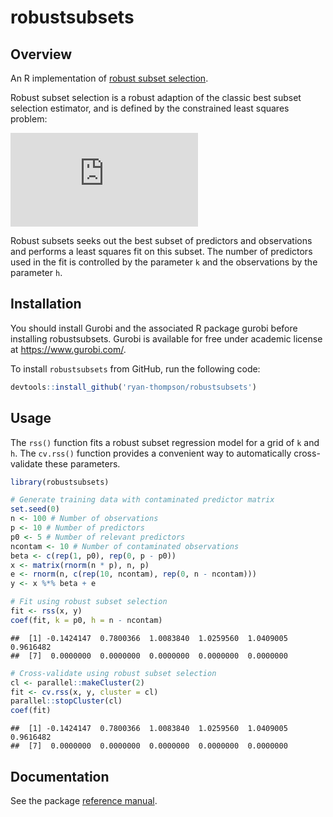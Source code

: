 
# robustsubsets

## Overview

An R implementation of [robust subset
selection](https://arxiv.org/abs/2005.08217).

Robust subset selection is a robust adaption of the classic best subset
selection estimator, and is defined by the constrained least squares
problem:

![
\\min\_{\\beta, I}\~\\frac{1}{2}\\sum\_{i\\in I}(y\_i-x\_i^T\\beta)^2\\quad\~\\operatorname{s.t.}\\\|\\beta\\\|\_0\\leq k,\~I\\in\\{1,\\ldots,n\\},\~\|I\|\\geq h
](https://latex.codecogs.com/png.latex?%0A%5Cmin_%7B%5Cbeta%2C%20I%7D~%5Cfrac%7B1%7D%7B2%7D%5Csum_%7Bi%5Cin%20I%7D%28y_i-x_i%5ET%5Cbeta%29%5E2%5Cquad~%5Coperatorname%7Bs.t.%7D%5C%7C%5Cbeta%5C%7C_0%5Cleq%20k%2C~I%5Cin%5C%7B1%2C%5Cldots%2Cn%5C%7D%2C~%7CI%7C%5Cgeq%20h%0A "
\min_{\beta, I}~\frac{1}{2}\sum_{i\in I}(y_i-x_i^T\beta)^2\quad~\operatorname{s.t.}\|\beta\|_0\leq k,~I\in\{1,\ldots,n\},~|I|\geq h
")

Robust subsets seeks out the best subset of predictors and observations
and performs a least squares fit on this subset. The number of
predictors used in the fit is controlled by the parameter `k` and the
observations by the parameter `h`.

## Installation

You should install Gurobi and the associated R package gurobi before
installing robustsubsets. Gurobi is available for free under academic
license at <https://www.gurobi.com/>.

To install `robustsubsets` from GitHub, run the following code:

``` r
devtools::install_github('ryan-thompson/robustsubsets')
```

## Usage

The `rss()` function fits a robust subset regression model for a grid of
`k` and `h`. The `cv.rss()` function provides a convenient way to
automatically cross-validate these parameters.

``` r
library(robustsubsets)

# Generate training data with contaminated predictor matrix
set.seed(0)
n <- 100 # Number of observations
p <- 10 # Number of predictors
p0 <- 5 # Number of relevant predictors
ncontam <- 10 # Number of contaminated observations
beta <- c(rep(1, p0), rep(0, p - p0))
x <- matrix(rnorm(n * p), n, p)
e <- rnorm(n, c(rep(10, ncontam), rep(0, n - ncontam)))
y <- x %*% beta + e

# Fit using robust subset selection
fit <- rss(x, y)
coef(fit, k = p0, h = n - ncontam)
```

    ##  [1] -0.1424147  0.7800366  1.0083840  1.0259560  1.0409005  0.9616482
    ##  [7]  0.0000000  0.0000000  0.0000000  0.0000000  0.0000000

``` r
# Cross-validate using robust subset selection
cl <- parallel::makeCluster(2)
fit <- cv.rss(x, y, cluster = cl)
parallel::stopCluster(cl)
coef(fit)
```

    ##  [1] -0.1424147  0.7800366  1.0083840  1.0259560  1.0409005  0.9616482
    ##  [7]  0.0000000  0.0000000  0.0000000  0.0000000  0.0000000

## Documentation

See the package [reference manual](robustsubsets_1.1.1.pdf).
